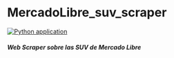 # MercadoLibre_suv_scraper
[![Python application](https://github.com/frNNcs/MercadoLibre_suv_scraper/actions/workflows/python-app.yml/badge.svg)](https://github.com/frNNcs/MercadoLibre_suv_scraper/actions/workflows/python-app.yml)

##### Web Scraper sobre las SUV de Mercado Libre
